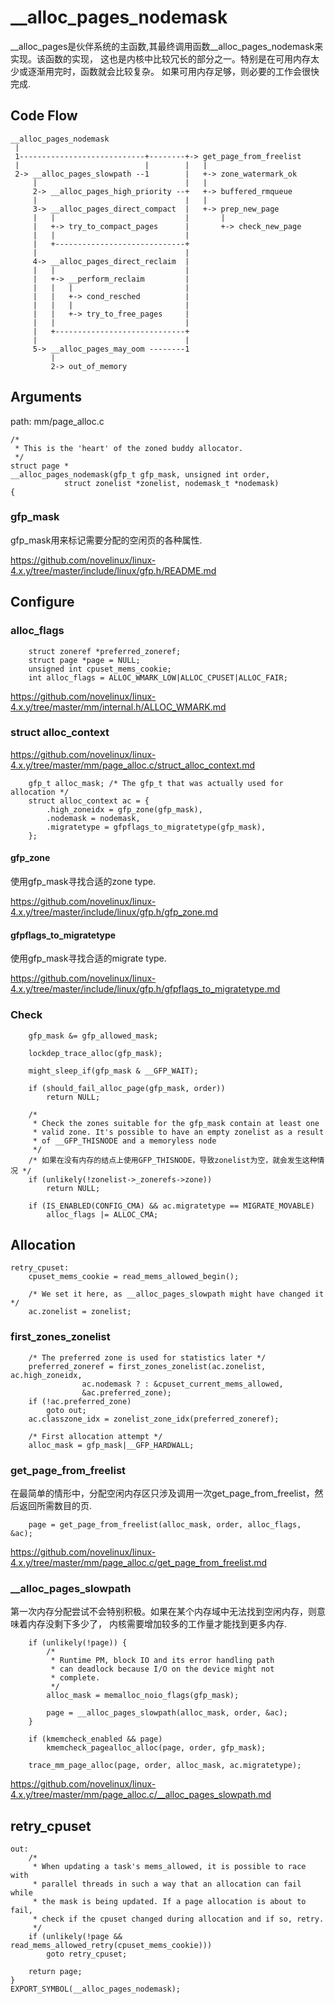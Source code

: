 __alloc_pages_nodemask
========================================

__alloc_pages是伙伴系统的主函数,其最终调用函数__alloc_pages_nodemask来实现。该函数的实现，
这也是内核中比较冗长的部分之一。特别是在可用内存太少或逐渐用完时，函数就会比较复杂。
如果可用内存足够，则必要的工作会很快完成.

Code Flow
----------------------------------------

```
__alloc_pages_nodemask
 |
 1----------------------------+--------+-> get_page_from_freelist
 |                            |        |   |
 2-> __alloc_pages_slowpath --1        |   +-> zone_watermark_ok
     |                                 |   |
     2-> __alloc_pages_high_priority --+   +-> buffered_rmqueue
     |                                 |   |
     3-> __alloc_pages_direct_compact  |   +-> prep_new_page
     |   |                             |       |
     |   +-> try_to_compact_pages      |       +-> check_new_page
     |   |                             |
     |   +-----------------------------+
     |                                 |
     4-> __alloc_pages_direct_reclaim  |
     |   |                             |
     |   +-> __perform_reclaim         |
     |   |   |                         |
     |   |   +-> cond_resched          |
     |   |   |                         |
     |   |   +-> try_to_free_pages     |
     |   |                             |
     |   +-----------------------------+
     |                                 |
     5-> __alloc_pages_may_oom --------1
         |
         2-> out_of_memory
```

Arguments
----------------------------------------

path: mm/page_alloc.c
```
/*
 * This is the 'heart' of the zoned buddy allocator.
 */
struct page *
__alloc_pages_nodemask(gfp_t gfp_mask, unsigned int order,
            struct zonelist *zonelist, nodemask_t *nodemask)
{
```

### gfp_mask

gfp_mask用来标记需要分配的空闲页的各种属性.

https://github.com/novelinux/linux-4.x.y/tree/master/include/linux/gfp.h/README.md

Configure
----------------------------------------

### alloc_flags

```
    struct zoneref *preferred_zoneref;
    struct page *page = NULL;
    unsigned int cpuset_mems_cookie;
    int alloc_flags = ALLOC_WMARK_LOW|ALLOC_CPUSET|ALLOC_FAIR;
```

https://github.com/novelinux/linux-4.x.y/tree/master/mm/internal.h/ALLOC_WMARK.md

### struct alloc_context

https://github.com/novelinux/linux-4.x.y/tree/master/mm/page_alloc.c/struct_alloc_context.md

```
    gfp_t alloc_mask; /* The gfp_t that was actually used for allocation */
    struct alloc_context ac = {
        .high_zoneidx = gfp_zone(gfp_mask),
        .nodemask = nodemask,
        .migratetype = gfpflags_to_migratetype(gfp_mask),
    };
```

#### gfp_zone

使用gfp_mask寻找合适的zone type.

https://github.com/novelinux/linux-4.x.y/tree/master/include/linux/gfp.h/gfp_zone.md

#### gfpflags_to_migratetype

使用gfp_mask寻找合适的migrate type.

https://github.com/novelinux/linux-4.x.y/tree/master/include/linux/gfp.h/gfpflags_to_migratetype.md

### Check

```
    gfp_mask &= gfp_allowed_mask;

    lockdep_trace_alloc(gfp_mask);

    might_sleep_if(gfp_mask & __GFP_WAIT);

    if (should_fail_alloc_page(gfp_mask, order))
        return NULL;

    /*
     * Check the zones suitable for the gfp_mask contain at least one
     * valid zone. It's possible to have an empty zonelist as a result
     * of __GFP_THISNODE and a memoryless node
     */
    /* 如果在没有内存的结点上使用GFP_THISNODE，导致zonelist为空，就会发生这种情况 */
    if (unlikely(!zonelist->_zonerefs->zone))
        return NULL;

    if (IS_ENABLED(CONFIG_CMA) && ac.migratetype == MIGRATE_MOVABLE)
        alloc_flags |= ALLOC_CMA;
```

Allocation
----------------------------------------

```
retry_cpuset:
    cpuset_mems_cookie = read_mems_allowed_begin();

    /* We set it here, as __alloc_pages_slowpath might have changed it */
    ac.zonelist = zonelist;
```

### first_zones_zonelist

```
    /* The preferred zone is used for statistics later */
    preferred_zoneref = first_zones_zonelist(ac.zonelist, ac.high_zoneidx,
                ac.nodemask ? : &cpuset_current_mems_allowed,
                &ac.preferred_zone);
    if (!ac.preferred_zone)
        goto out;
    ac.classzone_idx = zonelist_zone_idx(preferred_zoneref);

    /* First allocation attempt */
    alloc_mask = gfp_mask|__GFP_HARDWALL;
```

### get_page_from_freelist

在最简单的情形中，分配空闲内存区只涉及调用一次get_page_from_freelist，然后返回所需数目的页.

```
    page = get_page_from_freelist(alloc_mask, order, alloc_flags, &ac);
```

https://github.com/novelinux/linux-4.x.y/tree/master/mm/page_alloc.c/get_page_from_freelist.md

### __alloc_pages_slowpath

第一次内存分配尝试不会特别积极。如果在某个内存域中无法找到空闲内存，则意味着内存没剩下多少了，
内核需要增加较多的工作量才能找到更多内存.

```
    if (unlikely(!page)) {
        /*
         * Runtime PM, block IO and its error handling path
         * can deadlock because I/O on the device might not
         * complete.
         */
        alloc_mask = memalloc_noio_flags(gfp_mask);

        page = __alloc_pages_slowpath(alloc_mask, order, &ac);
    }

    if (kmemcheck_enabled && page)
        kmemcheck_pagealloc_alloc(page, order, gfp_mask);

    trace_mm_page_alloc(page, order, alloc_mask, ac.migratetype);
```

https://github.com/novelinux/linux-4.x.y/tree/master/mm/page_alloc.c/__alloc_pages_slowpath.md

retry_cpuset
----------------------------------------

```
out:
    /*
     * When updating a task's mems_allowed, it is possible to race with
     * parallel threads in such a way that an allocation can fail while
     * the mask is being updated. If a page allocation is about to fail,
     * check if the cpuset changed during allocation and if so, retry.
     */
    if (unlikely(!page && read_mems_allowed_retry(cpuset_mems_cookie)))
        goto retry_cpuset;

    return page;
}
EXPORT_SYMBOL(__alloc_pages_nodemask);
```